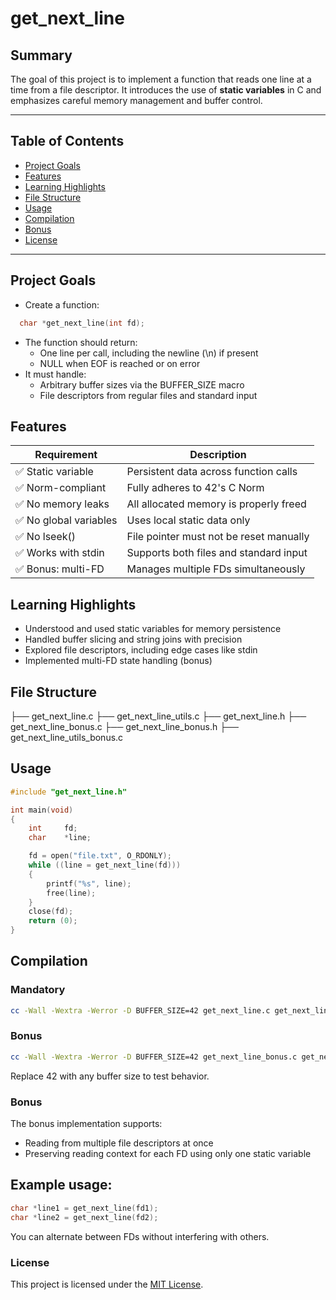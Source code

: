 # get_next_line

## Summary
The goal of this project is to implement a function that reads one line at a time from a file descriptor. It introduces the use of **static variables** in C and emphasizes careful memory management and buffer control.

---

## Table of Contents

- [Project Goals](#project-goals)
- [Features](#features)
- [Learning Highlights](#learning-highlights)
- [File Structure](#file-structure)
- [Usage](#usage)
- [Compilation](#compilation)
- [Bonus](#bonus)
- [License](#license)

---

## Project Goals

- Create a function:  
```c
  char *get_next_line(int fd);
```
- The function should return:
  - One line per call, including the newline (\n) if present
  - NULL when EOF is reached or on error
- It must handle:
  - Arbitrary buffer sizes via the BUFFER_SIZE macro
  - File descriptors from regular files and standard input
 
## Features
|Requirement	          |Description                              |
|-----------------------|-----------------------------------------|
|✅ Static variable	    |Persistent data across function calls    |
|✅ Norm-compliant	    |Fully adheres to 42's C Norm             |
|✅ No memory leaks	    |All allocated memory is properly freed   |
|✅ No global variables	|Uses local static data only              |
|✅ No lseek()	        |File pointer must not be reset manually  |
|✅ Works with stdin	  |Supports both files and standard input   |
|✅ Bonus: multi-FD	    |Manages multiple FDs simultaneously      |

## Learning Highlights
- Understood and used static variables for memory persistence
- Handled buffer slicing and string joins with precision
- Explored file descriptors, including edge cases like stdin
- Implemented multi-FD state handling (bonus)

## File Structure

├── get_next_line.c
├── get_next_line_utils.c
├── get_next_line.h
├── get_next_line_bonus.c
├── get_next_line_bonus.h
├── get_next_line_utils_bonus.c

## Usage
```c
#include "get_next_line.h"

int main(void)
{
    int     fd;
    char    *line;

    fd = open("file.txt", O_RDONLY);
    while ((line = get_next_line(fd)))
    {
        printf("%s", line);
        free(line);
    }
    close(fd);
    return (0);
}
```

## Compilation
### Mandatory
```bash
cc -Wall -Wextra -Werror -D BUFFER_SIZE=42 get_next_line.c get_next_line_utils.c main.c
```
### Bonus
```bash
cc -Wall -Wextra -Werror -D BUFFER_SIZE=42 get_next_line_bonus.c get_next_line_utils_bonus.c main.c
```
Replace 42 with any buffer size to test behavior.

### Bonus
The bonus implementation supports:
- Reading from multiple file descriptors at once
- Preserving reading context for each FD using only one static variable

## Example usage:
```c
char *line1 = get_next_line(fd1);
char *line2 = get_next_line(fd2);
```
You can alternate between FDs without interfering with others.

### License
This project is licensed under the [MIT License](LICENSE).
